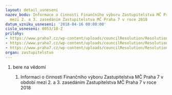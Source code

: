 ```yaml
---
layout: detail_usneseni
nazev_bodu: Informace o činnosti Finančního výboru Zastupitelstva MČ Praha 7 v období
  mezi 2. a 3. zasedáním Zastupitelstva MČ Praha 7 v roce 2018
datum_vzniku_usneseni: '2018-04-16 00:00:00'
cislo_usneseni: 0053/18-Z
prilohy:
- https://www.praha7.cz/wp-content/uploads/councilResolution/Resolutions/30593/export/Duvodcinnostduben2018~345491.docx
- https://www.praha7.cz/wp-content/uploads/councilResolution/Resolutions/30593/export/FVzapisduben2018942018~345490.docx
- https://www.praha7.cz/wp-content/uploads/councilResolution/Resolutions/30593/export/export~347361.pdf
organ: zastupitelstvo
---
```

<ol id="urzList" class="urzList_view"><li id="" class="urzClass1"><span name="1">bere na vědomí</span><ol class="urzOlClass decimal "><li style="text-align: left;" id="" class="urzClass2"><span><p>Informaci o činnosti Finančního výboru Zastupitelstva MČ Praha 7 v období mezi 2. a 3. zasedáním Zastupitelstva MČ Praha 7 v roce 2018</p></span></li></ol></li></ol>